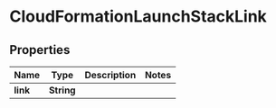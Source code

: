 

# CloudFormationLaunchStackLink


## Properties

| Name | Type | Description | Notes |
|------------ | ------------- | ------------- | -------------|
|**link** | **String** |  |  |



